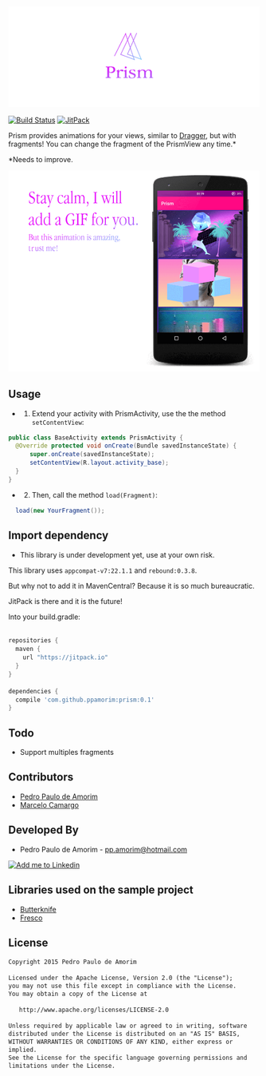 ![Logo 1][10]

[![Build Status](https://api.travis-ci.org/ppamorim/Cult.svg?branch=master)](https://travis-ci.org/ppamorim/Prism)
[![JitPack](https://img.shields.io/github/release/ppamorim/Prism.svg?label=JitPack%20Maven)](https://jitpack.io/#ppamorim/Prism)

Prism provides animations for your views, similar to [Dragger][4], but with fragments!
You can change the fragment of the PrismView any time.*

*Needs to improve.

![Sample 1][11]

Usage
-----

* 1. Extend your activity with PrismActivity, use the the method `setContentView`:

```java
public class BaseActivity extends PrismActivity {
  @Override protected void onCreate(Bundle savedInstanceState) {
      super.onCreate(savedInstanceState);
      setContentView(R.layout.activity_base);
  }
}
```

* 2. Then, call the method `load(Fragment)`:

```java
  load(new YourFragment());
```

Import dependency
--------------------------------

* This library is under development yet, use at your own risk.

This library uses `appcompat-v7:22.1.1` and `rebound:0.3.8`.

But why not to add it in MavenCentral?
Because it is so much bureaucratic.

JitPack is there and it is the future!

Into your build.gradle:

```groovy

repositories {
  maven {
    url "https://jitpack.io"
  }
}

dependencies {
  compile 'com.github.ppamorim:prism:0.1'
}
```

Todo
----

* Support multiples fragments

Contributors
------------

* [Pedro Paulo de Amorim][3]
* [Marcelo Camargo][666]

Developed By
------------

* Pedro Paulo de Amorim - <pp.amorim@hotmail.com>

<a href="https://www.linkedin.com/profile/view?id=185411359">
  <img alt="Add me to Linkedin" src="http://imageshack.us/a/img41/7877/smallld.png" />
</a>

Libraries used on the sample project
------------------------------------

* [Butterknife][5]
* [Fresco][6]

License
-------

    Copyright 2015 Pedro Paulo de Amorim

    Licensed under the Apache License, Version 2.0 (the "License");
    you may not use this file except in compliance with the License.
    You may obtain a copy of the License at

       http://www.apache.org/licenses/LICENSE-2.0

    Unless required by applicable law or agreed to in writing, software
    distributed under the License is distributed on an "AS IS" BASIS,
    WITHOUT WARRANTIES OR CONDITIONS OF ANY KIND, either express or implied.
    See the License for the specific language governing permissions and
    limitations under the License.

[3]: https://github.com/ppamorim/
[4]: https://github.com/ppamorim/Dragger
[5]: https://github.com/JakeWharton/butterknife
[6]: https://github.com/facebook/fresco
[10]: ./art/logo.png
[11]: ./art/sample.png
[666]: https://github.com/haskellcamargo/
